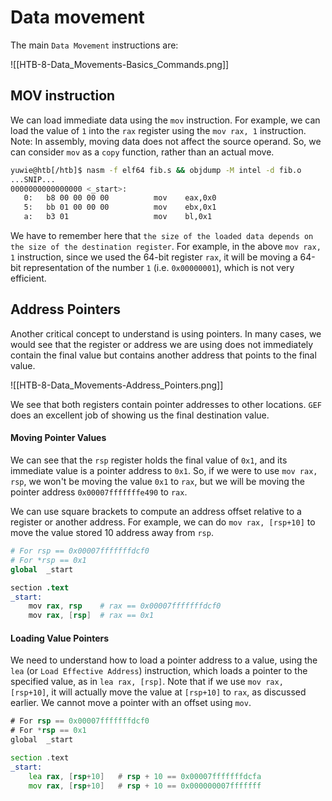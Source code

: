 # Data movement
 The main `Data Movement` instructions are:
 
 ![[HTB-8-Data_Movements-Basics_Commands.png]]
 
 ## MOV instruction
 We can load immediate data using the `mov` instruction. For example, we can load the value of `1` into the `rax` register using the `mov rax, 1` instruction.
 Note: In assembly, moving data does not affect the source operand. So, we can consider `mov` as a `copy` function, rather than an actual move.
```bash
yuwie@htb[/htb]$ nasm -f elf64 fib.s && objdump -M intel -d fib.o
...SNIP...
0000000000000000 <_start>:
   0:	b8 00 00 00 00       	mov    eax,0x0
   5:	bb 01 00 00 00       	mov    ebx,0x1
   a:	b3 01                	mov    bl,0x1
```
 We have to remember here that `the size of the loaded data depends on the size of the destination register`. For example, in the above `mov rax, 1` instruction, since we used the 64-bit register `rax`, it will be moving a 64-bit representation of the number `1` (i.e. `0x00000001`), which is not very efficient.
 
 ## Address Pointers
 Another critical concept to understand is using pointers. In many cases, we would see that the register or address we are using does not immediately contain the final value but contains another address that points to the final value.
 
 ![[HTB-8-Data_Movements-Address_Pointers.png]]
 
 We see that both registers contain pointer addresses to other locations. `GEF` does an excellent job of showing us the final destination value.
 
 #### Moving Pointer Values
We can see that the `rsp` register holds the final value of `0x1`, and its immediate value is a pointer address to `0x1`. So, if we were to use `mov rax, rsp`, we won't be moving the value `0x1` to `rax`, but we will be moving the pointer address `0x00007fffffffe490` to `rax`.

We can use square brackets to compute an address offset relative to a register or another address. For example, we can do `mov rax, [rsp+10]` to move the value stored 10 address away from `rsp`.

```s
# For rsp == 0x00007fffffffdcf0
# For *rsp == 0x1
global  _start

section .text
_start:
    mov rax, rsp 	# rax == 0x00007fffffffdcf0
    mov rax, [rsp]	# rax == 0x1
```

#### Loading Value Pointers
We need to understand how to load a pointer address to a value, using the `lea` (or `Load Effective Address`) instruction, which loads a pointer to the specified value, as in `lea rax, [rsp]`.
Note that if we use `mov rax, [rsp+10]`, it will actually move the value at `[rsp+10]` to `rax`, as discussed earlier. We cannot move a pointer with an offset using `mov`.
```asm
# For rsp == 0x00007fffffffdcf0
# For *rsp == 0x1
global  _start

section .text
_start:
    lea rax, [rsp+10]	# rsp + 10 == 0x00007fffffffdcfa
    mov rax, [rsp+10]	# rsp + 10 == 0x000000007fffffff
```